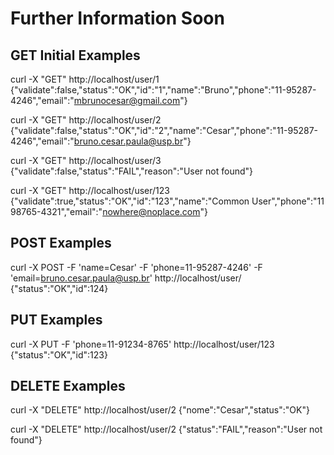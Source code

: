 # Further Information Soon


## GET Initial Examples

curl -X "GET" http://localhost/user/1
{"validate":false,"status":"OK","id":"1","name":"Bruno","phone":"11-95287-4246","email":"mbrunocesar@gmail.com"}

curl -X "GET" http://localhost/user/2
{"validate":false,"status":"OK","id":"2","name":"Cesar","phone":"11-95287-4246","email":"bruno.cesar.paula@usp.br"}

curl -X "GET" http://localhost/user/3
{"validate":false,"status":"FAIL","reason":"User not found"}

curl -X "GET" http://localhost/user/123
{"validate":true,"status":"OK","id":"123","name":"Common User","phone":"11 98765-4321","email":"nowhere@noplace.com"}


## POST Examples

curl -X POST -F 'name=Cesar' -F 'phone=11-95287-4246' -F 'email=bruno.cesar.paula@usp.br' http://localhost/user/
{"status":"OK","id":124}


## PUT Examples

curl -X PUT -F 'phone=11-91234-8765' http://localhost/user/123
{"status":"OK","id":123}


## DELETE Examples

curl -X "DELETE" http://localhost/user/2
{"nome":"Cesar","status":"OK"}

curl -X "DELETE" http://localhost/user/2
{"status":"FAIL","reason":"User not found"}

